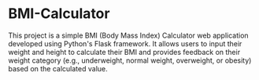 # BMI-Calculator
This project is a simple BMI (Body Mass Index) Calculator web application developed using Python's Flask framework. It allows users to input their weight and height to calculate their BMI and provides feedback on their weight category (e.g., underweight, normal weight, overweight, or obesity) based on the calculated value.
